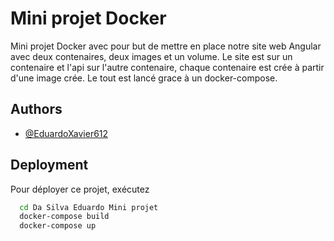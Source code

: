 
# Mini projet Docker

Mini projet Docker avec pour but de mettre en place notre site web Angular avec deux contenaires, deux images et un volume. Le site est sur un contenaire et l'api sur l'autre contenaire, chaque contenaire est crée à partir d'une image crée. Le tout est lancé grace à un docker-compose. 

## Authors

- [@EduardoXavier612](https://www.github.com/EduardoXavier612)


## Deployment

Pour déployer ce projet, exécutez

```bash
  cd Da Silva Eduardo Mini projet
  docker-compose build
  docker-compose up
```

